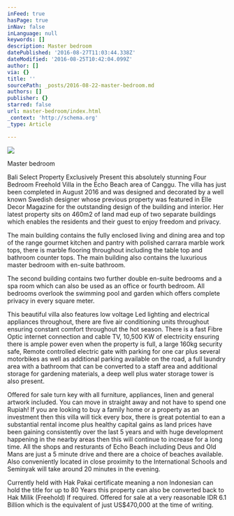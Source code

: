 ```yaml
---
inFeed: true
hasPage: true
inNav: false
inLanguage: null
keywords: []
description: Master bedroom
datePublished: '2016-08-27T11:03:44.338Z'
dateModified: '2016-08-25T10:42:04.099Z'
author: []
via: {}
title: ''
sourcePath: _posts/2016-08-22-master-bedroom.md
authors: []
publisher: {}
starred: false
url: master-bedroom/index.html
_context: 'http://schema.org'
_type: Article

---
```

![](https://the-grid-user-content.s3-us-west-2.amazonaws.com/29663786-323d-4f44-a42f-6f00cc090df6.jpg)

Master bedroom

Bali Select Property Exclusively Present this absolutely stunning Four Bedroom Freehold Villa in the Echo Beach area of Canggu. The villa has just been completed in August 2016 and was designed and decorated by a well known Swedish designer whose previous property was featured in Elle Decor Magazine for the outstanding design of the building and interior. Her latest property sits on 460m2 of land mad eup of two separate buildings which enables the residents and their guest to enjoy freedom and privacy.

The main building contains the fully enclosed living and dining area and top of the range gourmet kitchen and pantry with polished carrara marble work tops, there is marble flooring throughout including the table top and bathroom counter tops. The main building also contains the luxurious master bedroom with en-suite bathroom.

The second building contains two further double en-suite bedrooms and a spa room which can also be used as an office or fourth bedroom. All bedrooms overlook the swimming pool and garden which offers complete privacy in every square meter.

This beautiful villa also features low voltage Led lighting and electrical appliances throughout, there are five air conditioning units throughout ensuring constant comfort throughout the hot season. There is a fast Fibre Optic internet connection and cable TV, 10,500 KW of electricity ensuring there is ample power even when the property is full, a large 160kg security safe, Remote controlled electric gate with parking for one car plus several motorbikes as well as additional parking available on the road, a full laundry area with a bathroom that can be converted to a staff area and additional storage for gardening materials, a deep well plus water storage tower is also present.

Offered for sale turn key with all furniture, appliances, linen and general artwork included. You can move in straight away and not have to spend one Rupiah! If you are looking to buy a family home or a property as an investment then this villa will tick every box, there is great potential to ean a substantial rental income plus healthy capital gains as land prices have been gaining consistently over the last 5 years and with huge development happening in the nearby areas then this will continue to increase for a long time. All the shops and resturants of Echo Beach including Deus and Old Mans are just a 5 minute drive and there are a choice of beaches available. Also conveniently located in close proximity to the International Schools and Seminyak will take around 20 minutes in the evening.

Currently held with Hak Pakai certificate meaning a non Indonesian can hold the title for up to 80 Years this property can also be converted back to Hak Milik (Freehold) If required. Offered for sale at a very reasonable IDR 6.1 Billion which is the equivalent of just US$470,000 at the time of writing.